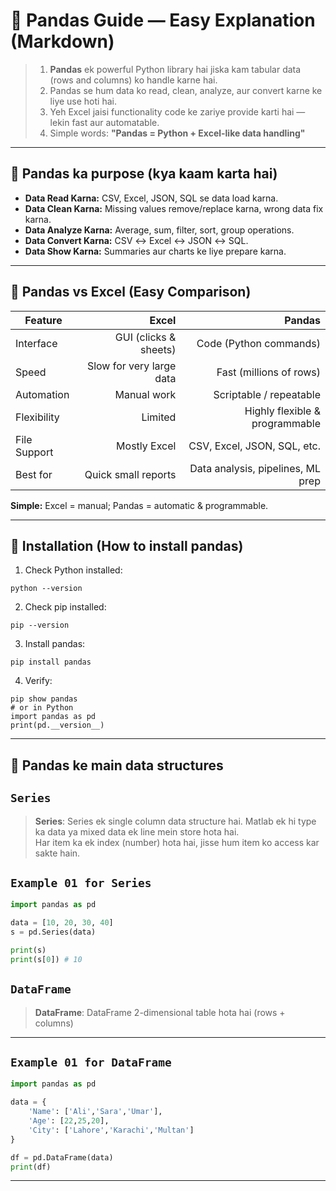# 🐼 Pandas Guide — Easy Explanation (Markdown)

> 1. **Pandas** ek powerful Python library hai jiska kam tabular data (rows and columns) ko handle karne hai. <br>
> 2. Pandas se hum data ko read, clean, analyze, aur convert karne ke liye use hoti hai. <br>
> 3. Yeh Excel jaisi functionality code ke zariye provide karti hai — lekin fast aur automatable.
> 4. Simple words: **"Pandas = Python + Excel-like data handling"**

---

## 🔹 Pandas ka purpose (kya kaam karta hai)

* **Data Read Karna:** CSV, Excel, JSON, SQL se data load karna.
* **Data Clean Karna:** Missing values remove/replace karna, wrong data fix karna.
* **Data Analyze Karna:** Average, sum, filter, sort, group operations.
* **Data Convert Karna:** CSV ↔ Excel ↔ JSON ↔ SQL.
* **Data Show Karna:** Summaries aur charts ke liye prepare karna.

---

## 🔹 Pandas vs Excel (Easy Comparison)

| Feature      |                    Excel |                            Pandas |
| ------------ | -----------------------: | --------------------------------: |
| Interface    |    GUI (clicks & sheets) |            Code (Python commands) |
| Speed        | Slow for very large data |           Fast (millions of rows) |
| Automation   |              Manual work |           Scriptable / repeatable |
| Flexibility  |                  Limited |    Highly flexible & programmable |
| File Support |             Mostly Excel |       CSV, Excel, JSON, SQL, etc. |
| Best for     |      Quick small reports | Data analysis, pipelines, ML prep |

**Simple:** Excel = manual; Pandas = automatic & programmable.

---

## 🔹 Installation (How to install pandas)

1. Check Python installed:

```
python --version
```

2. Check pip installed:

```
pip --version
```

3. Install pandas:

```
pip install pandas
```

4. Verify:

```
pip show pandas
# or in Python
import pandas as pd
print(pd.__version__)
```
--- 

## 🔹 Pandas ke main data structures
## `Series`
> **Series**: Series ek single column data structure hai.
> Matlab ek hi type ka data ya mixed data ek line mein store hota hai. <br>
> Har item ka ek index (number) hota hai, jisse hum item ko access kar sakte hain.

## `Example 01 for Series`
```py
import pandas as pd

data = [10, 20, 30, 40]
s = pd.Series(data)

print(s)
print(s[0]) # 10
```
## `DataFrame` 
> **DataFrame**: DataFrame 2-dimensional table hota hai (rows + columns)
---

## `Example 01 for DataFrame`
```py
import pandas as pd

data = {
    'Name': ['Ali','Sara','Umar'],
    'Age': [22,25,20],
    'City': ['Lahore','Karachi','Multan']
}

df = pd.DataFrame(data)
print(df)
```
---
